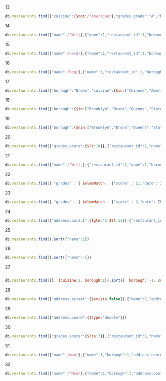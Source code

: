 13
```javascript
db.restaurants.find({"cuisine":{$not:/^American/},"grades.grade":"A","borough":"Brooklyn"},{"cuisine":1,"grades.grade":1,"borough":1}).sort({"cuisine":-1})
```
14
```javascript
db.restaurants.find({"name":/^Wil/},{"name":1,"restaurant_id":1,"borough":1,"cuisine":1})
```
15
```javascript
db.restaurants.find({"name":/ces$/},{"name":1,"restaurant_id":1,"borough":1,"cuisine":1})
```
16
```javascript
db.restaurants.find({"name":/Reg/},{"name":1,"restaurant_id":1,"borough":1,"cuisine":1})
```
17
```javascript
db.restaurants.find({"borough":"Bronx","cuisine":{$in:["Chinese","American "]}})
```
18
```javascript
db.restaurants.find({"borough":{$in:["Brooklyn","Bronx","Queens","Staten Island"]}},{"restaurant_id":1,"name":1,"borough":1,"cuisine":1})
```
19
```javascript
db.restaurants.find({"borough":{$nin:["Brooklyn","Bronx","Queens","Staten Island"]}},{"restaurant_id":1,"name":1,"borough":1,"cuisine":1})
```
20
```javascript
db.restaurants.find({"grades.score":{$lt:10}},{"restaurant_id":1,"name":1,"borough":1,"cuisine":1,"grades.score":1})
```
21
```javascript
db.restaurants.find({"name":/^Wil/,},{"restaurant_id":1,"name":1,"borough":1,"cuisine":1,"grades.score":1})
```
22
```javascript
db.restaurants.find({ "grades" : { $elemMatch : {"score" : 11,"date": ISODate("2014-08-11T00:00:00Z")} } , "grades.grade" : "A"},{ "restaurant_id": 1, name:1, "grades.grade":1})
```
23
```javascript
db.restaurants.find({ "grades" : { $elemMatch : {"score" : 9,"date": ISODate("2014-08-11T00:00:00Z")} } , "grades.1.grade" : "A"},{ "restaurant_id": 1, name:1, "grades.grade":1})
```
24
```javascript
db.restaurants.find({"address.cord.1":{$gte:42,$lt:52}},{"restaurant_id":1,"name":1,"address.street":1,"address.zipcode":1})
```
25
```javascript
db.restaurants.find().sort({"name":1})
```
26
```javascript
db.restaurants.find().sort({"name":-1})
```
27
```javascript

db.restaurants.find({}, {cuisine:1, borough:1}).sort({  borough: -1, cuisine: 1})
```
28
```javascript
db.restaurants.find({"address.street":{$exists:false}},{"name":1,"address.street":1}
```
29
```javascript
db.restaurants.find({"address.coord":{$type:"double"}})
```
30
```javascript
db.restaurants.find({"grades.score":{$lte:7}},{"restaurant_id":1,"name":1,"grades.score":1})
```
31
```javascript
db.restaurants.find({"name":/mon/},{"name":1,"borough":1,"address.coord":1,"cuisine":1})
```
32
```javascript
db.restaurants.find({"name":/^Mad/},{"name":1,"borough":1,"address.coord":1,"cuisine":1})
```
